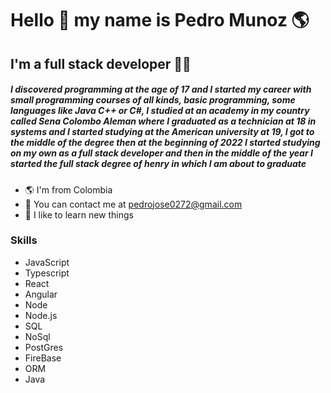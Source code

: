 # Hello 👋 my name is Pedro Munoz 🌎

## I'm a full stack developer 👨‍💻

##### I discovered programming at the age of 17 and I started my career with small programming courses of all kinds, basic programming, some languages ​​like Java C++ or C#, I studied at an academy in my country called Sena Colombo Aleman where I graduated as a technician at 18 in systems and I started studying at the American university at 19, I got to the middle of the degree then at the beginning of 2022 I started studying on my own as a full stack developer and then in the middle of the year I started the full stack degree of henry in which I am about to graduate

 - 🌎 I'm from Colombia 
 - 📨 You can contact me at pedrojose0272@gmail.com 
 - 🧠 I like to learn new things 
 
 ### Skills
 
- JavaScript
- Typescript
- React
- Angular
- Node
- Node.js
- SQL
- NoSql
- PostGres
- FireBase
- ORM
- Java

